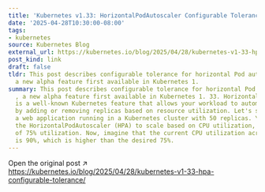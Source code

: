 ```yaml
---
title: 'Kubernetes v1.33: HorizontalPodAutoscaler Configurable Tolerance'
date: '2025-04-28T10:30:00-08:00'
tags:
- kubernetes
source: Kubernetes Blog
external_url: https://kubernetes.io/blog/2025/04/28/kubernetes-v1-33-hpa-configurable-tolerance/
post_kind: link
draft: false
tldr: This post describes configurable tolerance for horizontal Pod autoscaling ,
  a new alpha feature first available in Kubernetes 1.
summary: This post describes configurable tolerance for horizontal Pod autoscaling
  , a new alpha feature first available in Kubernetes 1. 33. Horizontal Pod Autoscaling
  is a well-known Kubernetes feature that allows your workload to automatically resize
  by adding or removing replicas based on resource utilization. Let's say you have
  a web application running in a Kubernetes cluster with 50 replicas. You configure
  the HorizontalPodAutoscaler (HPA) to scale based on CPU utilization, with a target
  of 75% utilization. Now, imagine that the current CPU utilization across all replicas
  is 90%, which is higher than the desired 75%.
---
```

Open the original post ↗ https://kubernetes.io/blog/2025/04/28/kubernetes-v1-33-hpa-configurable-tolerance/
